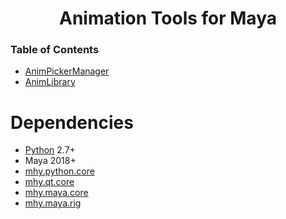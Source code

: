 <div align="center">

# Animation Tools for Maya

</div>

### Table of Contents
- [AnimPickerManager](py/mhy/maya/animtools/picker_manager/readme.md)
- [AnimLibrary](py/mhy/maya/anim_lib/readme.md)


# Dependencies
+ [Python](https://www.python.org) 2.7+ 
+ Maya 2018+
+ [mhy.python.core](https://git.woa.com/MHY/python-core)
+ [mhy.qt.core](https://git.woa.com/MHY/qt-core)
+ [mhy.maya.core](https://git.woa.com/MHY/maya-core)
+ [mhy.maya.rig](https://git.woa.com/MHY/maya-rig)
